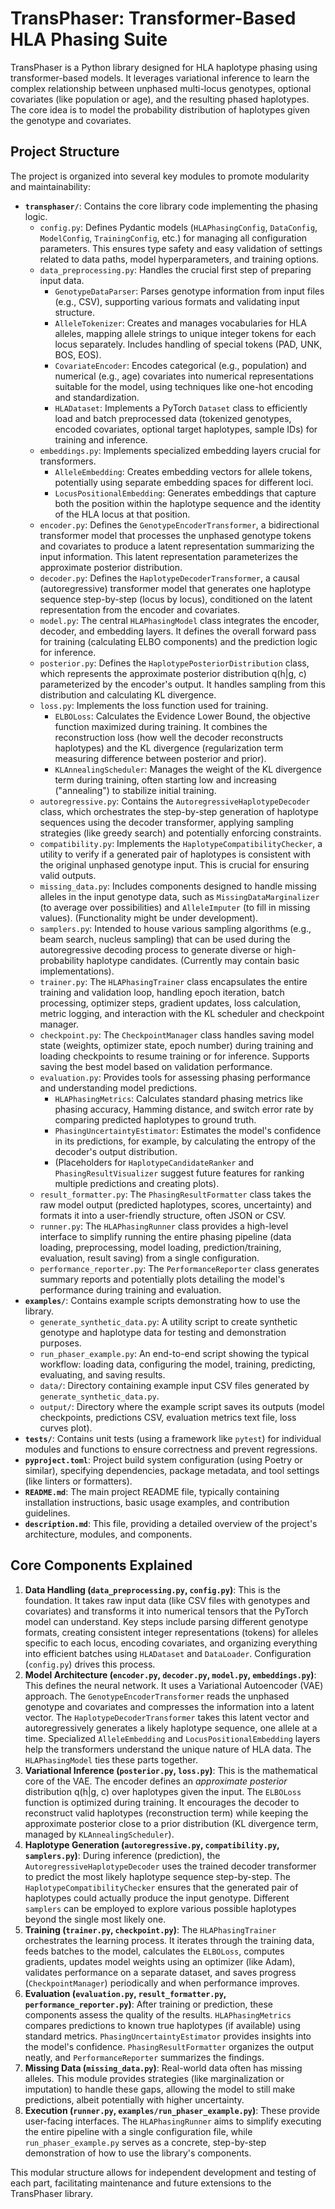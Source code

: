 # TransPhaser: Transformer-Based HLA Phasing Suite

TransPhaser is a Python library designed for HLA haplotype phasing using transformer-based models. It leverages variational inference to learn the complex relationship between unphased multi-locus genotypes, optional covariates (like population or age), and the resulting phased haplotypes. The core idea is to model the probability distribution of haplotypes given the genotype and covariates.

## Project Structure

The project is organized into several key modules to promote modularity and maintainability:

-   **`transphaser/`**: Contains the core library code implementing the phasing logic.
    -   `config.py`: Defines Pydantic models (`HLAPhasingConfig`, `DataConfig`, `ModelConfig`, `TrainingConfig`, etc.) for managing all configuration parameters. This ensures type safety and easy validation of settings related to data paths, model hyperparameters, and training options.
    -   `data_preprocessing.py`: Handles the crucial first step of preparing input data.
        -   `GenotypeDataParser`: Parses genotype information from input files (e.g., CSV), supporting various formats and validating input structure.
        -   `AlleleTokenizer`: Creates and manages vocabularies for HLA alleles, mapping allele strings to unique integer tokens for each locus separately. Includes handling of special tokens (PAD, UNK, BOS, EOS).
        -   `CovariateEncoder`: Encodes categorical (e.g., population) and numerical (e.g., age) covariates into numerical representations suitable for the model, using techniques like one-hot encoding and standardization.
        -   `HLADataset`: Implements a PyTorch `Dataset` class to efficiently load and batch preprocessed data (tokenized genotypes, encoded covariates, optional target haplotypes, sample IDs) for training and inference.
    -   `embeddings.py`: Implements specialized embedding layers crucial for transformers.
        -   `AlleleEmbedding`: Creates embedding vectors for allele tokens, potentially using separate embedding spaces for different loci.
        -   `LocusPositionalEmbedding`: Generates embeddings that capture both the position within the haplotype sequence and the identity of the HLA locus at that position.
    -   `encoder.py`: Defines the `GenotypeEncoderTransformer`, a bidirectional transformer model that processes the unphased genotype tokens and covariates to produce a latent representation summarizing the input information. This latent representation parameterizes the approximate posterior distribution.
    -   `decoder.py`: Defines the `HaplotypeDecoderTransformer`, a causal (autoregressive) transformer model that generates one haplotype sequence step-by-step (locus by locus), conditioned on the latent representation from the encoder and covariates.
    -   `model.py`: The central `HLAPhasingModel` class integrates the encoder, decoder, and embedding layers. It defines the overall forward pass for training (calculating ELBO components) and the prediction logic for inference.
    -   `posterior.py`: Defines the `HaplotypePosteriorDistribution` class, which represents the approximate posterior distribution q(h|g, c) parameterized by the encoder's output. It handles sampling from this distribution and calculating KL divergence.
    -   `loss.py`: Implements the loss function used for training.
        -   `ELBOLoss`: Calculates the Evidence Lower Bound, the objective function maximized during training. It combines the reconstruction loss (how well the decoder reconstructs haplotypes) and the KL divergence (regularization term measuring difference between posterior and prior).
        -   `KLAnnealingScheduler`: Manages the weight of the KL divergence term during training, often starting low and increasing ("annealing") to stabilize initial training.
    -   `autoregressive.py`: Contains the `AutoregressiveHaplotypeDecoder` class, which orchestrates the step-by-step generation of haplotype sequences using the decoder transformer, applying sampling strategies (like greedy search) and potentially enforcing constraints.
    -   `compatibility.py`: Implements the `HaplotypeCompatibilityChecker`, a utility to verify if a generated pair of haplotypes is consistent with the original unphased genotype input. This is crucial for ensuring valid outputs.
    -   `missing_data.py`: Includes components designed to handle missing alleles in the input genotype data, such as `MissingDataMarginalizer` (to average over possibilities) and `AlleleImputer` (to fill in missing values). (Functionality might be under development).
    -   `samplers.py`: Intended to house various sampling algorithms (e.g., beam search, nucleus sampling) that can be used during the autoregressive decoding process to generate diverse or high-probability haplotype candidates. (Currently may contain basic implementations).
    -   `trainer.py`: The `HLAPhasingTrainer` class encapsulates the entire training and validation loop, handling epoch iteration, batch processing, optimizer steps, gradient updates, loss calculation, metric logging, and interaction with the KL scheduler and checkpoint manager.
    -   `checkpoint.py`: The `CheckpointManager` class handles saving model state (weights, optimizer state, epoch number) during training and loading checkpoints to resume training or for inference. Supports saving the best model based on validation performance.
    -   `evaluation.py`: Provides tools for assessing phasing performance and understanding model predictions.
        -   `HLAPhasingMetrics`: Calculates standard phasing metrics like phasing accuracy, Hamming distance, and switch error rate by comparing predicted haplotypes to ground truth.
        -   `PhasingUncertaintyEstimator`: Estimates the model's confidence in its predictions, for example, by calculating the entropy of the decoder's output distribution.
        -   (Placeholders for `HaplotypeCandidateRanker` and `PhasingResultVisualizer` suggest future features for ranking multiple predictions and creating plots).
    -   `result_formatter.py`: The `PhasingResultFormatter` class takes the raw model output (predicted haplotypes, scores, uncertainty) and formats it into a user-friendly structure, often JSON or CSV.
    -   `runner.py`: The `HLAPhasingRunner` class provides a high-level interface to simplify running the entire phasing pipeline (data loading, preprocessing, model loading, prediction/training, evaluation, result saving) from a single configuration.
    -   `performance_reporter.py`: The `PerformanceReporter` class generates summary reports and potentially plots detailing the model's performance during training and evaluation.
-   **`examples/`**: Contains example scripts demonstrating how to use the library.
    -   `generate_synthetic_data.py`: A utility script to create synthetic genotype and haplotype data for testing and demonstration purposes.
    -   `run_phaser_example.py`: An end-to-end script showing the typical workflow: loading data, configuring the model, training, predicting, evaluating, and saving results.
    -   `data/`: Directory containing example input CSV files generated by `generate_synthetic_data.py`.
    -   `output/`: Directory where the example script saves its outputs (model checkpoints, predictions CSV, evaluation metrics text file, loss curves plot).
-   **`tests/`**: Contains unit tests (using a framework like `pytest`) for individual modules and functions to ensure correctness and prevent regressions.
-   **`pyproject.toml`**: Project build system configuration (using Poetry or similar), specifying dependencies, package metadata, and tool settings (like linters or formatters).
-   **`README.md`**: The main project README file, typically containing installation instructions, basic usage examples, and contribution guidelines.
-   **`description.md`**: This file, providing a detailed overview of the project's architecture, modules, and components.

## Core Components Explained

1.  **Data Handling (`data_preprocessing.py`, `config.py`)**: This is the foundation. It takes raw input data (like CSV files with genotypes and covariates) and transforms it into numerical tensors that the PyTorch model can understand. Key steps include parsing different genotype formats, creating consistent integer representations (tokens) for alleles specific to each locus, encoding covariates, and organizing everything into efficient batches using `HLADataset` and `DataLoader`. Configuration (`config.py`) drives this process.
2.  **Model Architecture (`encoder.py`, `decoder.py`, `model.py`, `embeddings.py`)**: This defines the neural network. It uses a Variational Autoencoder (VAE) approach. The `GenotypeEncoderTransformer` reads the unphased genotype and covariates and compresses the information into a latent vector. The `HaplotypeDecoderTransformer` takes this latent vector and autoregressively generates a likely haplotype sequence, one allele at a time. Specialized `AlleleEmbedding` and `LocusPositionalEmbedding` layers help the transformers understand the unique nature of HLA data. The `HLAPhasingModel` ties these parts together.
3.  **Variational Inference (`posterior.py`, `loss.py`)**: This is the mathematical core of the VAE. The encoder defines an *approximate posterior* distribution q(h|g, c) over haplotypes given the input. The `ELBOLoss` function is optimized during training. It encourages the decoder to reconstruct valid haplotypes (reconstruction term) while keeping the approximate posterior close to a prior distribution (KL divergence term, managed by `KLAnnealingScheduler`).
4.  **Haplotype Generation (`autoregressive.py`, `compatibility.py`, `samplers.py`)**: During inference (prediction), the `AutoregressiveHaplotypeDecoder` uses the trained decoder transformer to predict the most likely haplotype sequence step-by-step. The `HaplotypeCompatibilityChecker` ensures that the generated pair of haplotypes could actually produce the input genotype. Different `samplers` can be employed to explore various possible haplotypes beyond the single most likely one.
5.  **Training (`trainer.py`, `checkpoint.py`)**: The `HLAPhasingTrainer` orchestrates the learning process. It iterates through the training data, feeds batches to the model, calculates the `ELBOLoss`, computes gradients, updates model weights using an optimizer (like Adam), validates performance on a separate dataset, and saves progress (`CheckpointManager`) periodically and when performance improves.
6.  **Evaluation (`evaluation.py`, `result_formatter.py`, `performance_reporter.py`)**: After training or prediction, these components assess the quality of the results. `HLAPhasingMetrics` compares predictions to known true haplotypes (if available) using standard metrics. `PhasingUncertaintyEstimator` provides insights into the model's confidence. `PhasingResultFormatter` organizes the output neatly, and `PerformanceReporter` summarizes the findings.
7.  **Missing Data (`missing_data.py`)**: Real-world data often has missing alleles. This module provides strategies (like marginalization or imputation) to handle these gaps, allowing the model to still make predictions, albeit potentially with higher uncertainty.
8.  **Execution (`runner.py`, `examples/run_phaser_example.py`)**: These provide user-facing interfaces. The `HLAPhasingRunner` aims to simplify executing the entire pipeline with a single configuration file, while `run_phaser_example.py` serves as a concrete, step-by-step demonstration of how to use the library's components.

This modular structure allows for independent development and testing of each part, facilitating maintenance and future extensions to the TransPhaser library.
